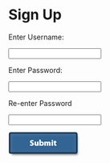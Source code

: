#  **Sign Up**
Enter Username:

<input type="text" id="name" name="name"/>

Enter Password:

<input type="text" id="name" name="name"/>

Re-enter Password

<input type="text" id="name" name="name"/>

![alt text](images/submit-button-png-25801.png)